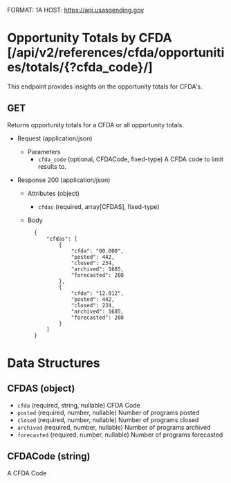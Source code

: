FORMAT: 1A
HOST: https://api.usaspending.gov

# Opportunity Totals by CFDA [/api/v2/references/cfda/opportunities/totals/{?cfda_code}/]

This endpoint provides insights on the opportunity totals for CFDA's.

## GET

Returns opportunity totals for a CFDA or all opportunity totals.

+ Request (application/json)
    + Parameters
        + `cfda_code` (optional, CFDACode, fixed-type)
            A CFDA code to limit results to.

+ Response 200 (application/json)
    + Attributes (object)
        + `cfdas` (required, array[CFDAS], fixed-type)

    + Body

            {
                "cfdas": [
                    {
                        "cfda": "00.000",
                        "posted": 442,
                        "closed": 234,
                        "archived": 1685,
                        "forecasted": 208
                    },
                    {
                        "cfda": "12.012",
                        "posted": 442,
                        "closed": 234,
                        "archived": 1685,
                        "forecasted": 208
                    }
                ]
            }

# Data Structures
## CFDAS (object)
+ `cfda` (required, string, nullable)
    CFDA Code
+ `posted` (required, number, nullable)
    Number of programs posted
+ `closed` (required, number, nullable)
    Number of programs closed
+ `archived` (required, number, nullable)
    Number of programs archived
+ `forecasted` (required, number, nullable)
    Number of programs forecasted

## CFDACode (string)
A CFDA Code

